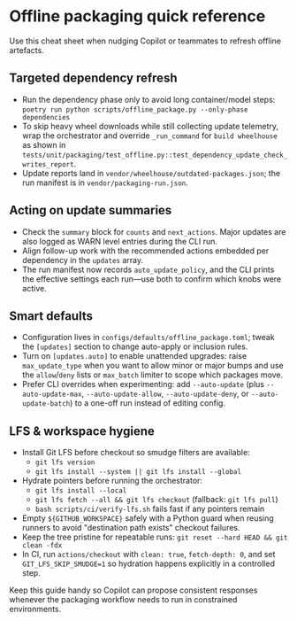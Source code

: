 # Offline packaging quick reference

Use this cheat sheet when nudging Copilot or teammates to refresh offline
artefacts.

## Targeted dependency refresh

- Run the dependency phase only to avoid long container/model steps:
  `poetry run python scripts/offline_package.py --only-phase dependencies`
- To skip heavy wheel downloads while still collecting update telemetry, wrap
  the orchestrator and override `_run_command` for `build wheelhouse` as shown
  in `tests/unit/packaging/test_offline.py::test_dependency_update_check_writes_report`.
- Update reports land in `vendor/wheelhouse/outdated-packages.json`; the run
  manifest is in `vendor/packaging-run.json`.

## Acting on update summaries

- Check the `summary` block for `counts` and `next_actions`. Major updates are
  also logged as WARN level entries during the CLI run.
- Align follow-up work with the recommended actions embedded per dependency in
  the `updates` array.
- The run manifest now records `auto_update_policy`, and the CLI prints the
  effective settings each run—use both to confirm which knobs were active.

## Smart defaults

- Configuration lives in `configs/defaults/offline_package.toml`; tweak the
  `[updates]` section to change auto-apply or inclusion rules.
- Turn on `[updates.auto]` to enable unattended upgrades: raise
  `max_update_type` when you want to allow minor or major bumps and use the
  `allow`/`deny` lists or `max_batch` limiter to scope which packages move.
- Prefer CLI overrides when experimenting: add `--auto-update` (plus
  `--auto-update-max`, `--auto-update-allow`, `--auto-update-deny`, or
  `--auto-update-batch`) to a one-off run instead of editing config.

## LFS & workspace hygiene

- Install Git LFS before checkout so smudge filters are available:
  - `git lfs version`
  - `git lfs install --system || git lfs install --global`
- Hydrate pointers before running the orchestrator:
  - `git lfs install --local`
  - `git lfs fetch --all && git lfs checkout` (fallback: `git lfs pull`)
  - `bash scripts/ci/verify-lfs.sh` fails fast if any pointers remain
- Empty `${GITHUB_WORKSPACE}` safely with a Python guard when reusing runners
  to avoid "destination path exists" checkout failures.
- Keep the tree pristine for repeatable runs:
  `git reset --hard HEAD && git clean -fdx`
- In CI, run `actions/checkout` with `clean: true`, `fetch-depth: 0`, and set
  `GIT_LFS_SKIP_SMUDGE=1` so hydration happens explicitly in a controlled step.

Keep this guide handy so Copilot can propose consistent responses whenever the
packaging workflow needs to run in constrained environments.
